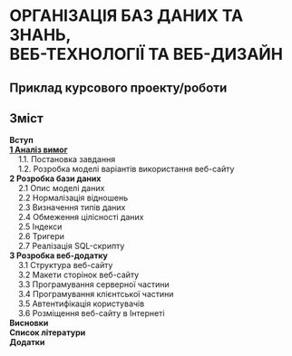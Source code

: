 # ОРГАНІЗАЦІЯ БАЗ ДАНИХ ТА ЗНАНЬ,<br/> ВЕБ-ТЕХНОЛОГІЇ ТА ВЕБ-ДИЗАЙН

## Приклад курсового проекту/роботи

## Зміст

**Вступ**<br/>
[**1 Аналіз вимог**](ch01.md)<br/>
&nbsp;&nbsp;&nbsp;&nbsp;1.1. Постановка завдання<br/>
&nbsp;&nbsp;&nbsp;&nbsp;1.2. Розробка моделі варіантів використання веб-сайту<br/>
**2 Розробка бази даних**<br/>
&nbsp;&nbsp;&nbsp;&nbsp;2.1 Опис моделі даних<br/>
&nbsp;&nbsp;&nbsp;&nbsp;2.2 Нормалізація відношень<br/>
&nbsp;&nbsp;&nbsp;&nbsp;2.3 Визначення типів даних<br/>
&nbsp;&nbsp;&nbsp;&nbsp;2.4 Обмеження цілісності даних<br/>
&nbsp;&nbsp;&nbsp;&nbsp;2.5 Індекси<br/>
&nbsp;&nbsp;&nbsp;&nbsp;2.6 Тригери<br/>
&nbsp;&nbsp;&nbsp;&nbsp;2.7 Реалізація SQL-скрипту<br/>
**3 Розробка веб-додатку**<br/>
&nbsp;&nbsp;&nbsp;&nbsp;3.1 Структура веб-сайту<br/>
&nbsp;&nbsp;&nbsp;&nbsp;3.2 Макети сторінок веб-сайту<br/>
&nbsp;&nbsp;&nbsp;&nbsp;3.3 Програмування серверної частини<br/>
&nbsp;&nbsp;&nbsp;&nbsp;3.4 Програмування клієнтської частини<br/>
&nbsp;&nbsp;&nbsp;&nbsp;3.5 Автентифікація користувачів<br/>
&nbsp;&nbsp;&nbsp;&nbsp;3.6 Розміщення веб-сайту в Інтернеті<br/>
**Висновки**<br/>
**Список літератури**<br/>
**Додатки**<br/>
